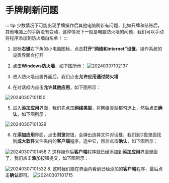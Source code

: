 # 手牌刷新问题
::: tip
少数情况下可能出现手牌操作后其他电脑刷新有问题，比如开牌和结账后，其他电脑上的手牌没有变动，这种情况下一般是电脑防火墙的问题，我们可以手动将程序添加到防火墙白名单！
:::
1. 鼠标**右键**右下角的小电脑图标，点击**打开“网络和internet”设置**，操作系统的设置界面会打开
2. 点击**Windows防火墙**，如下图所示：
![20240307102137](https://wiki-cdsoft.oss-cn-hangzhou.aliyuncs.com/20240307102137.png)

3. 进入防火墙设置界面后，我们点击**允许应用通过防火墙**
4. 在对话框内点击**允许其他应用**，如下图所示：

![20240307101150](https://wiki-cdsoft.oss-cn-hangzhou.aliyuncs.com/20240307101150.png)

5. 进入**添加应用**界面，我们先点击**网络类型**，将网络类型都勾选上，然后点击**确认**，如下图所示：

![20240307101329](https://wiki-cdsoft.oss-cn-hangzhou.aliyuncs.com/20240307101329.png)

6. 在**添加应用**界面，点击**浏览**按钮，会弹出选择文件对话框，我们到D盘里面找到**成大软件**文件夹内的**客户端**程序，选中它，然后点击**确认**，如下图所示：

![20240307101458](https://wiki-cdsoft.oss-cn-hangzhou.aliyuncs.com/20240307101458.png)
7. 这样操作后**客户端**程序就已经添加到**添加应用**界面里面了，我们点击**添加**按钮提交，如下图所示：

![20240307101532](https://wiki-cdsoft.oss-cn-hangzhou.aliyuncs.com/20240307101532.png)
8. 这时我们能在界面内看到已经添加的**客户端**程序，最后点击**确认**即可。
![20240307101715](https://wiki-cdsoft.oss-cn-hangzhou.aliyuncs.com/20240307101715.png)